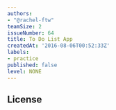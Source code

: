 ```yaml
---
authors:
- "@rachel-ftw"
teamSize: 2
issueNumber: 64
title: To Do List App
createdAt: '2016-08-06T00:52:33Z'
labels:
- practice
published: false
level: NONE
---
```

## License





